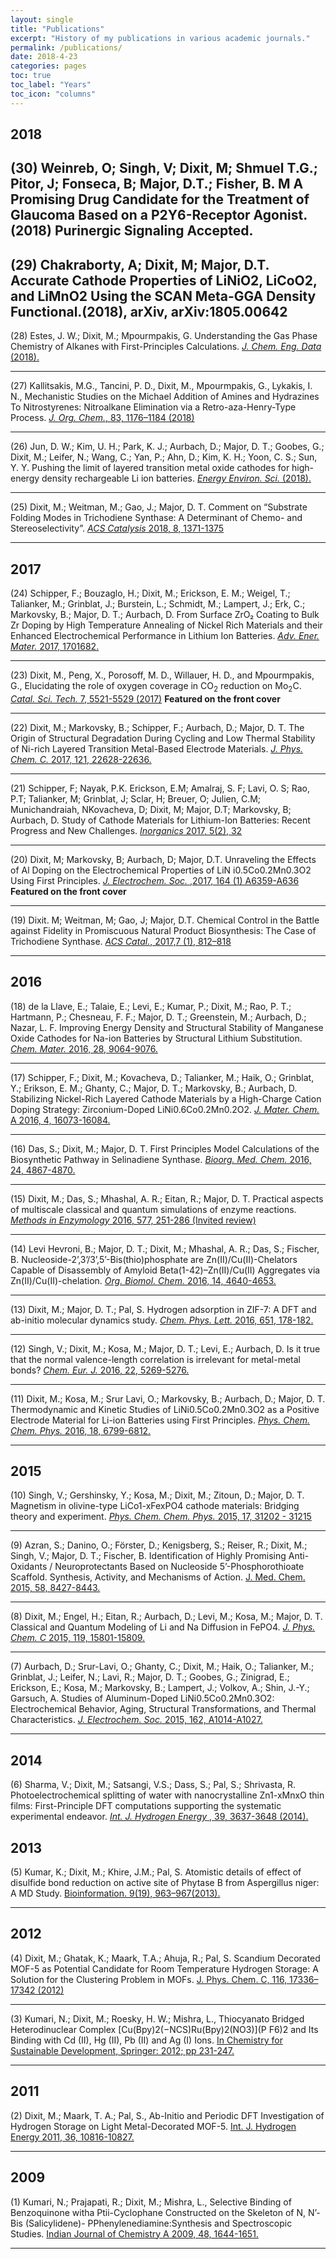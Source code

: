 ```yaml
---
layout: single
title: "Publications"
excerpt: "History of my publications in various academic journals."
permalink: /publications/
date: 2018-4-23
categories: pages
toc: true
toc_label: "Years"
toc_icon: "columns"
---
```

## 2018
(30) Weinreb, O; Singh, V; Dixit, M; Shmuel T.G.; Pitor, J; Fonseca, B; Major, D.T.; Fisher, B. M A Promising Drug Candidate for the Treatment of Glaucoma Based on a P2Y6-Receptor Agonist. (2018) Purinergic Signaling Accepted.
---------------------------------------------------------------------------------------------------------------------------------
(29) Chakraborty, A; Dixit, M; Major, D.T. Accurate Cathode Properties of LiNiO2, LiCoO2, and LiMnO2 Using the SCAN Meta-GGA Density Functional.(2018), arXiv, arXiv:1805.00642
----------------------------------------------------------------------------------------------------------------------------
(28) Estes, J. W.; Dixit, M.; Mpourmpakis, G. Understanding the Gas Phase Chemistry of Alkanes with First-Principles Calculations. [*J. Chem. Eng. Data* (2018).](https://pubs.acs.org/doi/abs/10.1021/acs.jced.7b00992)

----------------------------------------------------------------------------------------------------------------------------
 (27) Kallitsakis, M.G.,  Tancini, P. D., Dixit, M., Mpourmpakis, G., Lykakis, I. N., Mechanistic Studies on the Michael Addition of Amines and Hydrazines To Nitrostyrenes: Nitroalkane Elimination via a Retro-aza-Henry-Type Process. [*J. Org. Chem.*, 83, 1176–1184 (2018)](https://pubs.acs.org/doi/abs/10.1021/acs.joc.7b02637)
 
----------------------------------------------------------------------------------------------------------------------------
(26) Jun, D. W.; Kim, U. H.; Park, K. J.; Aurbach, D.; Major, D. T.; Goobes, G.; Dixit, M.; Leifer, N.; Wang, C.; Yan, P.; Ahn, D.; Kim, K. H.; Yoon, C. S.; Sun, Y. Y. Pushing the limit of layered transition metal oxide cathodes for high-energy density rechargeable Li ion batteries. [*Energy Environ. Sci.* (2018).](http://pubs.rsc.org/en/content/articlelanding/2018/ee/c8ee00227d/unauth#!divAbstract)

----------------------------------------------------------------------------------------------------------------------------
(25) Dixit, M.; Weitman, M.; Gao, J.; Major, D. T. Comment on “Substrate Folding Modes in Trichodiene Synthase: A Determinant of Chemo- and Stereoselectivity”. [*ACS Catalysis* 2018, 8, 1371-1375](https://pubs.acs.org/doi/abs/10.1021/acscatal.7b02823)

----------------------------------------------------------------------------------------------------------------------------
## 2017

(24) Schipper, F.; Bouzaglo, H.; Dixit, M.; Erickson, E. M.; Weigel, T.; Talianker, M.; Grinblat, J.; Burstein, L.; Schmidt, M.; Lampert, J.; Erk, C.; Markovsky, B.; Major, D. T.; Aurbach, D. From Surface ZrO₂ Coating to Bulk Zr Doping by High Temperature Annealing of Nickel Rich Materials and their Enhanced Electrochemical Performance in Lithium Ion Batteries. [*Adv. Ener. Mater.* 2017, 1701682.](https://onlinelibrary.wiley.com/doi/abs/10.1002/aenm.201701682)

----------------------------------------------------------------------------------------------------------------------------
(23) Dixit, M., Peng, X., Porosoff, M. D., Willauer, H. D., and Mpourmpakis, G., Elucidating the role of oxygen coverage in CO<sub>2</sub> reduction on Mo<sub>2</sub>C. [*Catal. Sci. Tech.* 7, 5521-5529 (2017)](http://pubs.rsc.org/-/content/articlelanding/2017/cy/c7cy01810j/unauth#!divAbstract) **Featured on the front cover**

----------------------------------------------------------------------------------------------------------------------------
(22) Dixit, M.; Markovsky, B.; Schipper, F.; Aurbach, D.; Major, D. T. The Origin of Structural Degradation During Cycling and Low Thermal Stability of Ni-rich Layered Transition Metal-Based Electrode Materials. [*J. Phys. Chem. C.* 2017, 121, 22628-22636.](https://pubs.acs.org/doi/abs/10.1021/acs.jpcc.7b06122)

----------------------------------------------------------------------------------------------------------------------------

(21) Schipper, F; Nayak, P.K. Erickson, E.M; Amalraj, S. F; Lavi, O. S; Rao, P.T; Talianker, M; Grinblat, J; Sclar, H; Breuer, O; Julien, C.M; Munichandraiah, NKovacheva, D; Dixit, M; Major, D.T; Markovsky, B; Aurbach, D. Study of Cathode Materials for Lithium-Ion Batteries: Recent Progress and New Challenges. [*Inorganics* 2017, 5(2), 32](http://www.mdpi.com/2304-6740/5/2/32/htm) 

-------------------------------------------------------------------------------------------------------------------------------
(20) Dixit, M; Markovsky, B; Aurbach, D; Major, D.T. Unraveling the Effects of Al Doping on the Electrochemical Properties of LiN i0.5Co0.2Mn0.3O2 Using First Principles. [*J. Electrochem. Soc.* ,2017, 164 (1) A6359-A636](http://jes.ecsdl.org/content/164/1/A6359.short) **Featured on the front cover**

-------------------------------------------------------------------------------------------------------------------------------
(19) Dixit. M; Weitman, M; Gao, J; Major, D.T. Chemical Control in the Battle against Fidelity in
Promiscuous Natural Product Biosynthesis: The Case of Trichodiene Synthase. [*ACS Catal.*, 2017,7 (1), 812–818](https://pubs.acs.org/doi/abs/10.1021/acscatal.6b02584) 

---------------------------------------------------------------------------------------------------------------------------------
## 2016
(18) de la Llave, E.; Talaie, E.; Levi, E.; Kumar, P.; Dixit, M.; Rao, P. T.; Hartmann, P.; Chesneau, F. F.; Major, D. T.; Greenstein, M.; Aurbach, D.; Nazar, L. F. Improving Energy Density and Structural Stability of Manganese Oxide Cathodes for Na-ion Batteries by Structural Lithium Substitution. [*Chem. Mater.* 2016, 28, 9064-9076.](http://pubs.acs.org/doi/abs/10.1021/acs.chemmater.6b04078) 

----------------------------------------------------------------------------------------------------------------------------------
(17) Schipper, F.; Dixit, M.; Kovacheva, D.; Talianker, M.; Haik, O.; Grinblat, Y.; Erikson, E. M.; Ghanty, C.; Major, D. T.; Markovsky, B.; Aurbach, D. Stabilizing Nickel-Rich Layered Cathode Materials by a High-Charge Cation Doping Strategy: Zirconium-Doped LiNi0.6Co0.2Mn0.2O2. [*J. Mater. Chem.* A 2016, 4, 16073-16084.](http://pubs.rsc.org/en/Content/ArticleLanding/2016/TA/c6ta06740a#!divAbstract)

______________________________________________________________________________________________________________________________________

(16) Das, S.; Dixit, M.; Major, D. T. First Principles Model Calculations of the Biosynthetic Pathway in Selinadiene Synthase. [*Bioorg. Med. Chem.* 2016, 24, 4867-4870.](http://www.sciencedirect.com/science/article/pii/S096808961630493X) 

______________________________________________________________________________________________________________________________________
(15) Dixit, M.; Das, S.; Mhashal, A. R.; Eitan, R.; Major, D. T. Practical aspects of multiscale classical and quantum simulations of enzyme reactions. [*Methods in Enzymology* 2016, 577, 251-286 (Invited review)](http://www.sciencedirect.com/science/article/pii/S0076687916300817) 

_____________________________________________________________________________________________________________________________________
(14) Levi Hevroni, B.; Major, D. T.; Dixit, M.; Mhashal, A. R.; Das, S.; Fischer, B. Nucleoside-2’,3’/3’,5’-Bis(thio)phosphate are Zn(II)/Cu(II)-Chelators Capable of Disassembly of Amyloid Beta(1-42)–Zn(II)/Cu(II) Aggregates via Zn(II)/Cu(II)-chelation. [*Org. Biomol. Chem.* 2016, 14, 4640-4653.](http://pubs.rsc.org/en/Content/ArticleLanding/2016/OB/C6OB00613B)

______________________________________________________________________________________________________________________________________
(13) Dixit, M.; Major, D. T.; Pal, S. Hydrogen adsorption in ZIF-7: A DFT and ab-initio molecular dynamics study. [*Chem. Phys. Lett.* 2016, 651, 178-182.](http://www.sciencedirect.com/science/article/pii/S0009261416301397) 

______________________________________________________________________________________________________________________________________
 (12) Singh, V.; Dixit, M.; Kosa, M.; Major, D. T.; Levi, E.; Aurbach, D. Is it true that the normal valence-length correlation is irrelevant for metal-metal bonds? [*Chem. Eur. J.* 2016, 22, 5269-5276.](http://onlinelibrary.wiley.com/doi/10.1002/chem.201504161/full)
 
 _____________________________________________________________________________________________________________________________________
 (11) Dixit, M.; Kosa, M.; Srur Lavi, O.; Markovsky, B.; Aurbach, D.; Major, D. T. Thermodynamic and Kinetic Studies of LiNi0.5Co0.2Mn0.3O2 as a Positive Electrode Material for Li-ion Batteries using First Principles. [*Phys. Chem. Chem. Phys.* 2016, 18, 6799-6812.](http://pubs.rsc.org/en/Content/ArticleLanding/2016/CP/c5cp07128c#!divAbstract) 
 
 _____________________________________________________________________________________________________________________________________
 ## 2015
 
 (10) Singh, V.; Gershinsky, Y.; Kosa, M.; Dixit, M.; Zitoun, D.; Major, D. T. Magnetism in olivine-type LiCo1-xFexPO4 cathode materials: Bridging theory and experiment. [*Phys. Chem. Chem. Phys.* 2015, 17, 31202 - 31215](http://pubs.rsc.org/en/Content/ArticleLanding/2015/CP/c5cp04871k#!divAbstract) 
 
 ______________________________________________________________________________________________________________________________________
 (9) Azran, S.; Danino, O.; Förster, D.; Kenigsberg, S.; Reiser, R.; Dixit, M.; Singh, V.; Major, D. T.; Fischer, B. Identification of Highly Promising Anti-Oxidants / Neuroprotectants Based on Nucleoside 5’-Phosphorothioate Scaffold. Synthesis, Activity, and Mechanisms of Action. [J. Med. Chem. 2015, 58, 8427-8443.](http://pubs.acs.org/doi/abs/10.1021/acs.jmedchem.5b00575)
 
 ______________________________________________________________________________________________________________________________________
 (8) Dixit, M.; Engel, H.; Eitan, R.; Aurbach, D.; Levi, M.; Kosa, M.; Major, D. T. Classical and Quantum Modeling of Li and Na Diffusion in FePO4. [*J. Phys. Chem. C* 2015, 119, 15801-15809.](http://pubs.acs.org/doi/abs/10.1021/acs.jpcc.5b00405)
 
 _______________________________________________________________________________________________________________________________________
(7) Aurbach, D.; Srur-Lavi, O.; Ghanty, C.; Dixit, M.; Haik, O.; Talianker, M.; Grinblat, J.; Leifer, N.; Lavi, R.; Major, D. T.; Goobes, G.; Zinigrad, E.; Erickson, E.; Kosa, M.; Markovsky, B.; Lampert, J.; Volkov, A.; Shin, J.-Y.; Garsuch, A. Studies of Aluminum-Doped LiNi0.5Co0.2Mn0.3O2: Electrochemical Behavior, Aging, Structural Transformations, and Thermal Characteristics. [*J. Electrochem. Soc.* 2015, 162, A1014-A1027.](http://jes.ecsdl.org/content/162/6/A1014.abstract)

________________________________________________________________________________________________________________________________________
## 2014
(6) Sharma, V.; Dixit, M.; Satsangi, V.S.; Dass, S.; Pal, S.; Shrivasta, R. Photoelectrochemical splitting of water with nanocrystalline Zn1-xMnxO thin films: First-Principle DFT computations supporting the systematic experimental endeavor. [*Int. J. Hydrogen Energy* , 39, 3637-3648 (2014).](https://www.sciencedirect.com/science/article/pii/S036031991303142X)

## 2013
(5) Kumar, K.; Dixit, M.; Khire, J.M.; Pal, S. Atomistic details of effect of disulfide bond reduction on active site of Phytase B from Aspergillus niger: A MD Study. [Bioinformation. 9(19), 963–967(2013).](https://www.ncbi.nlm.nih.gov/pmc/articles/PMC3867648/)

_________________________________________________________________________________________________________________________________
## 2012
(4) Dixit, M.; Ghatak, K.; Maark, T.A.; Ahuja, R.; Pal, S. Scandium Decorated MOF-5 as Potential Candidate for Room Temperature Hydrogen Storage: A Solution for the Clustering Problem in MOFs. [J. Phys. Chem. C, 116, 17336–17342 (2012)](https://pubs.acs.org/doi/abs/10.1021/jp302852h)

______________________________________________________________________________________________________________________________________
(3) Kumari, N.; Dixit, M.; Roesky, H. W.; Mishra, L., Thiocyanato Bridged Heterodinuclear Complex [Cu(Bpy)2(−NCS)Ru(Bpy)2(NO3)](P F6)2 and Its Binding with Cd (II), Hg (II), Pb (II) and Ag (I) Ions. [In Chemistry for Sustainable Development, Springer: 2012; pp 231-247.](https://link.springer.com/chapter/10.1007%2F978-90-481-8650-1_15)

_______________________________________________________________________________________________________________________________________
## 2011
(2) Dixit, M.; Maark, T. A.; Pal, S., Ab-Initio and Periodic DFT Investigation of Hydrogen Storage
on Light Metal-Decorated MOF-5. [Int. J. Hydrogen Energy 2011, 36, 10816-10827.](https://www.sciencedirect.com/science/article/pii/S0360319911014145)

________________________________________________________________________________________________________________________________________
## 2009
(1) Kumari, N.; Prajapati, R.; Dixit, M.; Mishra, L., Selective Binding of Benzoquinone witha Ptii-Cyclophane Constructed on the Skeleton of N, N’-Bis (Salicylidene)- PPhenylenediamine:Synthesis and Spectroscopic Studies. [Indian Journal of Chemistry A 2009, 48, 1644-1651.](http://nopr.niscair.res.in/handle/123456789/6752)

________________________________________________________________________________________________________________________________________

